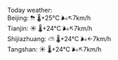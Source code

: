 Today weather:  
Beijing: ⛈ 🌡️+25°C 🌬️↖7km/h  
Tianjin: ☀️ 🌡️+24°C 🌬️↖7km/h  
Shijiazhuang: ⛅️  🌡️+24°C 🌬️←7km/h  
Tangshan: ☀️ 🌡️+24°C 🌬️↖7km/h  

